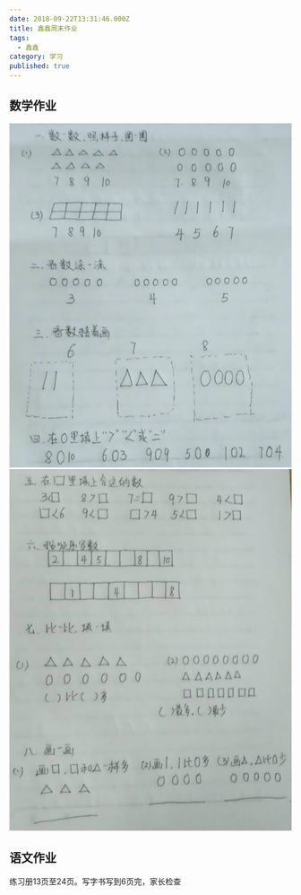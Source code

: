 ```yaml
---
date: 2018-09-22T13:31:46.000Z
title: 鑫鑫周末作业
tags:
  - 鑫鑫
category: 学习
published: true
---
```

## 数学作业
![第一页](/images/2018/bigjpg_result_ae9aec2bdcbfc002873e2e08f4bc1869_2_3_photo.png)
![第二页](/images/2018/bigjpg_result_2aea2122a3533921bbdd8f32f3ce9b9e_2_3_photo.png)
## 语文作业
练习册13页至24页。写字书写到6页完，家长检查
